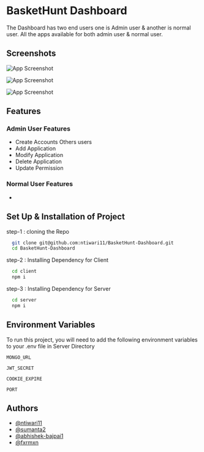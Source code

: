 # BasketHunt Dashboard

The Dashboard has two end users one is Admin user & another is normal user. All the apps available for both admin user & normal user.

## Screenshots

![App Screenshot](https://via.placeholder.com/468x300?text=App+Screenshot+Here)

![App Screenshot](https://via.placeholder.com/468x300?text=App+Screenshot+Here)

![App Screenshot](https://via.placeholder.com/468x300?text=App+Screenshot+Here)

## Features

### Admin User Features

- Create Accounts Others users
- Add Application
- Modify Application
- Delete Application
- Update Permission

### Normal User Features

-

## Set Up & Installation of Project

step-1 : cloning the Repo

```bash
  git clone git@github.com:ntiwari11/BasketHunt-Dashboard.git
  cd BasketHunt-Dashboard
```

step-2 : Installing Dependency for Client

```bash
  cd client
  npm i
```

step-3 : Installing Dependency for Server

```bash
  cd server
  npm i
```

## Environment Variables

To run this project, you will need to add the following environment variables to your .env file in Server Directory

`MONGO_URL`

`JWT_SECRET`

`COOKIE_EXPIRE`

`PORT`

## Authors

- [@ntiwari11](https://www.github.com/ntiwari11)
- [@sumanta2](https://www.github.com/sumanta2)
- [@abhishek-bajpai1](https://www.github.com/abhishek-bajpai1)
- [@fxrmxn](https://www.github.com/fxrmxn)
